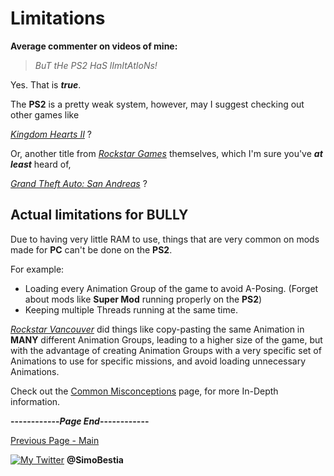 # Limitations

**Average commenter on videos of mine:**

> _BuT tHe PS2 HaS lImItAtIoNs!_

Yes. That is _**true**_.

The **PS2** is a pretty weak system, however, may I suggest checking out other games like

[_Kingdom Hearts II_](https://en.wikipedia.org/wiki/Kingdom_Hearts_II) ?

Or, another title from [_Rockstar Games_](https://en.wikipedia.org/wiki/Rockstar_Games) themselves, which I'm sure you've **_at least_** heard of,

[_Grand Theft Auto: San Andreas_](https://en.wikipedia.org/wiki/Grand_Theft_Auto:_San_Andreas) ?

## Actual limitations for BULLY

Due to having very little RAM to use, things that are very common on mods made for **PC** can't be done on the **PS2**.

For example:
- Loading every Animation Group of the game to avoid A-Posing. (Forget about mods like **Super Mod** running properly on the **PS2**)
- Keeping multiple Threads running at the same time.

[_Rockstar Vancouver_](https://en.wikipedia.org/wiki/Rockstar_Vancouver) did things like copy-pasting the same Animation in **MANY** different Animation Groups, leading to a higher size of the game, but with the advantage of creating Animation Groups with a very specific set of Animations to use for specific missions, and avoid loading unnecessary Animations.

Check out the [Common Misconceptions](https://simonbestia.github.io/Bully-Modding-and-Documentation/PS2/Limitations/Misconceptions) page, for more In-Depth information.

**------------_Page End_------------**

[Previous Page - Main](https://simonbestia.github.io/Bully-Modding-and-Documentation/)


[![My Twitter][1.2]][1] **@SimoBestia**

<!-- Please don't remove this: Grab your social icons from https://github.com/carlsednaoui/gitsocial -->

[1.2]: http://i.imgur.com/wWzX9uB.png (My Twitter)

[1]: http://www.twitter.com/SimoBestia

<!-- Please don't remove this: Grab your social icons from https://github.com/carlsednaoui/gitsocial -->
